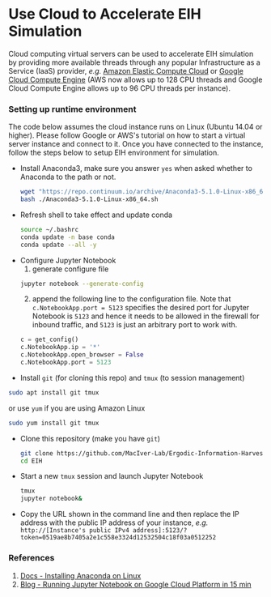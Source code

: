 # Use Cloud to Accelerate EIH Simulation
Cloud computing virtual servers can be used to accelerate EIH simulation by providing more available threads through any popular Infrastructure as a Service (IaaS) provider, *e.g.* [Amazon Elastic Compute Cloud](https://aws.amazon.com/ec2/) or [Google Cloud Compute Engine](https://cloud.google.com/compute/) (AWS now allows up to 128 CPU threads and Google Cloud Compute Engine allows up to 96 CPU threads per instance).

### Setting up runtime environment
The code below assumes the cloud instance runs on Linux (Ubuntu 14.04 or higher). Please follow Google or AWS's tutorial on how to start a virtual server instance and connect to it. Once you have connected to the instance, follow the steps below to setup EIH environment for simulation.

- Install Anaconda3, make sure you answer `yes` when asked whether to Anaconda to the path or not.
  ```bash
  wget "https://repo.continuum.io/archive/Anaconda3-5.1.0-Linux-x86_64.sh"
  bash ./Anaconda3-5.1.0-Linux-x86_64.sh
  ```
- Refresh shell to take effect and update conda
  ```bash
  source ~/.bashrc
  conda update -n base conda
  conda update --all -y
  ```
- Configure Jupyter Notebook
  1. generate configure file
  ```bash
  jupyter notebook --generate-config
  ```
  2. append the following line to the configuration file. Note that `c.NotebookApp.port = 5123` specifies the desired port for Jupyter Notebook is `5123` and hence it needs to be allowed in the firewall for inbound traffic, and `5123` is just an arbitrary port to work with.
  ```python
  c = get_config()
  c.NotebookApp.ip = '*'
  c.NotebookApp.open_browser = False
  c.NotebookApp.port = 5123
  ```
- Install `git` (for cloning this repo) and `tmux` (to session management)
```bash
sudo apt install git tmux
```
or use `yum` if you are using Amazon Linux
```bash
sudo yum install git tmux
```
- Clone this repository (make you have `git`)
  ```bash
  git clone https://github.com/MacIver-Lab/Ergodic-Information-Harvesting ./EIH
  cd EIH
  ```

- Start a new `tmux` session and launch Jupyter Notebook
  ```bash
  tmux
  jupyter notebook&
  ```
- Copy the URL shown in the command line and then replace the IP address with the public IP address of your instance, *e.g.* `http://[Instance's public IPv4 address]:5123/?token=0519ae8b7405a2e1c558e3324d12532504c18f03a0512252`

### References
1. [Docs - Installing Anaconda on Linux](https://docs.anaconda.com/anaconda/install/linux)
2. [Blog - Running Jupyter Notebook on Google Cloud Platform in 15 min](https://towardsdatascience.com/running-jupyter-notebook-in-google-cloud-platform-in-15-min-61e16da34d52)
